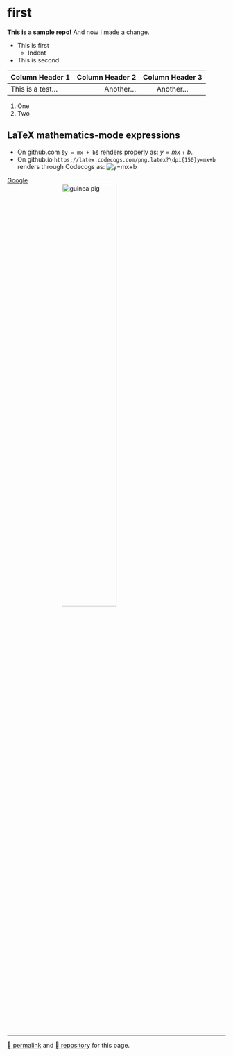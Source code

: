 # first

**This is a sample repo!** And now I made a change.

- This is first
  - Indent
- This is second

<!-- COMMENT -->

| Column Header 1 | Column Header 2 | Column Header 3 |
| :-- | --: | :--: |
| This is a test&hellip; | Another&hellip; | Another&hellip; |

1. One
47. Two

## LaTeX mathematics-mode expressions

- On github.com `$y = mx + b$` renders properly as: $y = mx + b$.
- On github.io `https://latex.codecogs.com/png.latex?\dpi{150}y=mx+b` renders through Codecogs as: ![y=mx+b](https://latex.codecogs.com/png.latex?\dpi{150}y=mx+b)

[Google](https://google.com) ![guinea pig](https://upload.wikimedia.org/wikipedia/commons/thumb/3/30/George_the_amazing_guinea_pig.jpg/800px-George_the_amazing_guinea_pig.jpg)

<hr>

[&#128279; permalink](https://dcpetty.github.io/first/) and [&#128297; repository](https://github.com/dcpetty/first/) for this page.

<style>
  [alt ~= "pig"] { width: 50%; display: block; margin: auto; }
</style>
